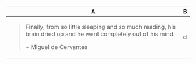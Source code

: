 <div class="joplin-table-wrapper"><table><thead><tr><th>A</th><th>B</th></tr></thead><tbody><tr><td><blockquote><p>Finally, from so little sleeping and so much reading, his brain dried up and he went completely out of his mind.</p><p>- Miguel de Cervantes</p></blockquote></td><td>d</td></tr></tbody></table></div>